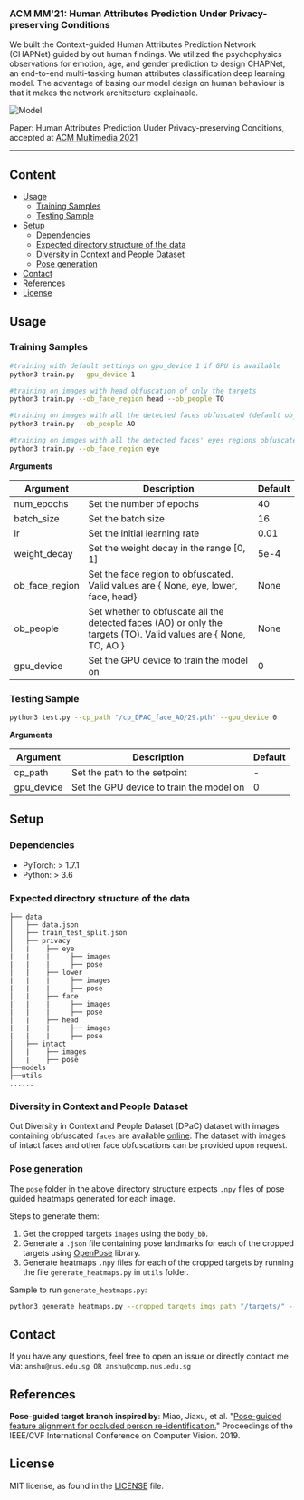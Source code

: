 ### ACM MM'21: Human Attributes Prediction Under Privacy-preserving Conditions

We built the Context-guided Human Attributes Prediction Network (CHAPNet) guided by out human findings. We utilized the psychophysics observations for emotion, age, and gender prediction to design CHAPNet, an end-to-end multi-tasking human attributes classification deep learning model. The advantage of basing our model design on human behaviour is that it makes the network architecture explainable.

![Model](https://chapnetgit.s3.ap-southeast-1.amazonaws.com/Model_v3.jpg)

<!-- <div align="center">
<img src="https://chapnetgit.s3.ap-southeast-1.amazonaws.com/Model_v3.jpg" width="100%" height="100%">
</div> -->

Paper: Human Attributes Prediction Uuder Privacy-preserving Conditions, accepted at [ACM Multimedia 2021](https://2021.acmmm.org/#)

--------------------------------------------------------------------------------

## Content

<!-- toc -->
- [Usage](#usage)
  - [Training Samples](training-samples)
  - [Testing Sample](training-sample)
- [Setup](#setup)
  - [Dependencies](dependencies)
  - [Expected directory structure of the data](expected-directory-structure-of-the-data)
  - [Diversity in Context and People Dataset](diversity-in-context-and-people-dataset)
  - [Pose generation](pose-generation)
- [Contact](#contact)
- [References](#references)
- [License](#license)
<!-- tocstop -->
<!-- - [Citation](#citation) -->

## Usage

### Training Samples

```bash
#training with default settings on gpu_device 1 if GPU is available
python3 train.py --gpu_device 1

#training on images with head obfuscation of only the targets    
python3 train.py --ob_face_region head --ob_people TO 

#training on images with all the detected faces obfuscated (default ob_face_region = 'face')
python3 train.py --ob_people AO 

#training on images with all the detected faces' eyes regions obfuscated (default ob_people  = 'AO')
python3 train.py --ob_face_region eye 

```

**Arguments**

| Argument | Description | Default
| ---- | --- | --- |
| num_epochs | Set the number of epochs | 40 |
| batch_size | Set the batch size | 16 |
| lr | Set the initial learning rate | 0.01 |
| weight_decay | Set the weight decay in the range [0, 1] | 5e-4 |
| ob_face_region | Set the face region to obfuscated. Valid values are { None, eye, lower, face, head}  | None |
| ob_people | Set whether to obfuscate all the detected faces (AO) or only the targets (TO). Valid values are { None, TO, AO } | None |
| gpu_device | Set the GPU device to train the model on | 0 |

### Testing Sample

```bash
python3 test.py --cp_path "/cp_DPAC_face_AO/29.pth" --gpu_device 0
```

**Arguments**

| Argument | Description | Default
| ---- | --- | --- |
| cp_path | Set the path to the setpoint | - |
| gpu_device | Set the GPU device to train the model on | 0 |

## Setup

### Dependencies

- PyTorch: > 1.7.1
- Python: > 3.6

### Expected directory structure of the data

```
├── data
│   ├── data.json
│   ├── train_test_split.json
│   ├── privacy
│   |    ├── eye 
|   |    |     ├── images 
|   |    |     ├── pose
│   |    ├── lower
|   |    |     ├── images 
|   |    |     ├── pose
│   |    ├── face
|   |    |     ├── images 
|   |    |     ├── pose
│   |    ├── head 
|   |    |     ├── images 
|   |    |     ├── pose
│   ├── intact
│   |    ├── images
│   |    ├── pose
├──models
├──utils
......
```

### Diversity in Context and People Dataset

Out Diversity in Context and People Dataset (DPaC) dataset with images containing obfuscated `faces` are available [online](https://bit.ly/3ak6uVE). The dataset with images of intact faces and other face obfuscations can be provided upon request.

### Pose generation

The `pose` folder in the above directory structure expects `.npy` files of pose guided heatmaps generated for each image.

Steps to generate them:  

1. Get the cropped targets `images` using the `body_bb`.
2. Generate a `.json` file containing pose landmarks for each of the cropped targets using [OpenPose](https://github.com/CMU-Perceptual-Computing-Lab/openpose) library.
3. Generate heatmaps `.npy` files for each of the cropped targets by running the file `generate_heatmaps.py` in `utils` folder.

Sample to run `generate_heatmaps.py`:
```bash
python3 generate_heatmaps.py --cropped_targets_imgs_path "/targets/" --pose_data_path '/pose_landmarks.json' --save_path '/pose/' 
```

<!-- 
## Citation
If you find this work or code is helpful in your research, please cite our work:
```
@inproceedings{wang2020score,
  title={Score-CAM: Score-weighted visual explanations for convolutional neural networks},
  author={Wang, Haofan and Wang, Zifan and Du, Mengnan and Yang, Fan and Zhang, Zijian and Ding, Sirui and Mardziel, Piotr and Hu, Xia},
  booktitle={Proceedings of the IEEE/CVF conference on computer vision and pattern recognition workshops},
  pages={24--25},
  year={2020}
}
``` -->

## Contact

If you have any questions, feel free to open an issue or directly contact me via: `anshu@nus.edu.sg OR anshu@comp.nus.edu.sg`

## References

**Pose-guided target branch inspired by**:
Miao, Jiaxu, et al. "[Pose-guided feature alignment for occluded person re-identification.](https://openaccess.thecvf.com/content_ICCV_2019/html/Miao_Pose-Guided_Feature_Alignment_for_Occluded_Person_Re-Identification_ICCV_2019_paper.html)" Proceedings of the IEEE/CVF International Conference on Computer Vision. 2019.

## License

MIT license, as found in the [LICENSE](LICENSE) file.
